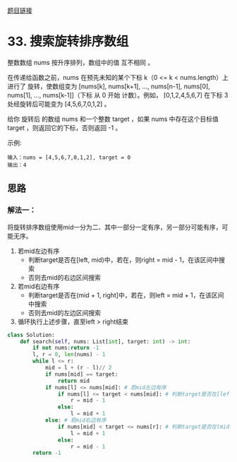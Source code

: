 [题目链接](https://leetcode-cn.com/problems/search-in-rotated-sorted-array/)
# 33. 搜索旋转排序数组

整数数组 nums 按升序排列，数组中的值 互不相同 。

在传递给函数之前，nums 在预先未知的某个下标 k（0 <= k < nums.length）上进行了 旋转，使数组变为 [nums[k], nums[k+1], ..., nums[n-1], nums[0], nums[1], ..., nums[k-1]]（下标 从 0 开始 计数）。例如， [0,1,2,4,5,6,7] 在下标 3 处经旋转后可能变为 [4,5,6,7,0,1,2] 。

给你 旋转后 的数组 nums 和一个整数 target ，如果 nums 中存在这个目标值 target ，则返回它的下标，否则返回 -1 。


示例:
```
输入：nums = [4,5,6,7,0,1,2], target = 0
输出：4
```

## 思路

### 解法一：
将旋转排序数组使用mid一分为二、其中一部分一定有序，另一部分可能有序，可能无序。
1. 若mid左边有序
    * 判断target是否在[left, mid)中，若在，则right = mid - 1，在该区间中搜索
    * 否则去mid的右边区间搜索
2. 若mid右边有序
    * 判断target是否在(mid + 1, right]中，若在，则left = mid + 1，在该区间中搜索
    * 否则去mid的左边区间搜索
3. 循环执行上述步骤，直至left > right结束
```python
class Solution:
    def search(self, nums: List[int], target: int) -> int:
        if not nums:return -1
        l, r = 0, len(nums) - 1
        while l <= r:
            mid = l + (r - l)// 2
            if nums[mid] == target:
                return mid
            if nums[l] <= nums[mid]: # 若mid左边有序
                if nums[l] <= target < nums[mid]: # 判断target是否在[left, mid)中
                    r = mid - 1
                else:
                    l = mid + 1
            else: # 若mid右边有序
                if nums[mid] < target <= nums[r]: # 判断target是否在(mid + 1, right]中
                    l = mid + 1
                else:
                    r = mid - 1
        return -1
```

